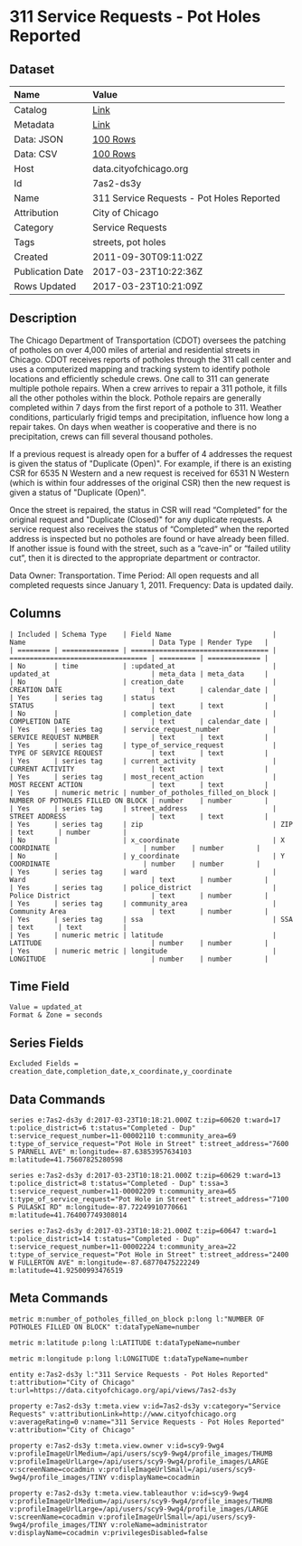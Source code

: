 # 311 Service Requests - Pot Holes Reported

## Dataset

| Name | Value |
| :--- | :---- |
| Catalog | [Link](https://catalog.data.gov/dataset/311-service-requests-pot-holes-reported-c4116) |
| Metadata | [Link](https://data.cityofchicago.org/api/views/7as2-ds3y) |
| Data: JSON | [100 Rows](https://data.cityofchicago.org/api/views/7as2-ds3y/rows.json?max_rows=100) |
| Data: CSV | [100 Rows](https://data.cityofchicago.org/api/views/7as2-ds3y/rows.csv?max_rows=100) |
| Host | data.cityofchicago.org |
| Id | 7as2-ds3y |
| Name | 311 Service Requests - Pot Holes Reported |
| Attribution | City of Chicago |
| Category | Service Requests |
| Tags | streets, pot holes |
| Created | 2011-09-30T09:11:02Z |
| Publication Date | 2017-03-23T10:22:36Z |
| Rows Updated | 2017-03-23T10:21:09Z |

## Description

The Chicago Department of Transportation (CDOT) oversees the patching of potholes on over 4,000 miles of arterial and residential streets in Chicago. CDOT receives reports of potholes through the 311 call center and uses a computerized mapping and tracking system to identify pothole locations and efficiently schedule crews.  One call to 311 can generate multiple pothole repairs. When a crew arrives to repair a 311 pothole, it fills all the other potholes within the block.  Pothole repairs are generally completed within 7 days from the first report of a pothole to 311. Weather conditions, particularly frigid temps and precipitation, influence how long a repair takes.  On days when weather is cooperative and there is no precipitation, crews can fill several thousand potholes.  

If a previous request is already open for a buffer of 4 addresses the request is given the status of "Duplicate (Open)".  For example, if there is an existing CSR for 6535 N Western and a new request is received for 6531 N Western (which is within four addresses of the original CSR) then the new request is given a status of "Duplicate (Open)".

Once the street is repaired, the status in CSR will read “Completed” for the original request and "Duplicate (Closed)" for any duplicate requests.  A service request also receives the status of “Completed” when the reported address is inspected but no potholes are found or have already been filled.  If another issue is found with the street, such as a “cave-in” or “failed utility cut”, then it is directed to the appropriate department or contractor. 

Data Owner: Transportation. Time Period: All open requests and all completed requests since January 1, 2011. Frequency: Data is updated daily.

## Columns

```ls
| Included | Schema Type    | Field Name                         | Name                               | Data Type | Render Type   |
| ======== | ============== | ================================== | ================================== | ========= | ============= |
| No       | time           | :updated_at                        | updated_at                         | meta_data | meta_data     |
| No       |                | creation_date                      | CREATION DATE                      | text      | calendar_date |
| Yes      | series tag     | status                             | STATUS                             | text      | text          |
| No       |                | completion_date                    | COMPLETION DATE                    | text      | calendar_date |
| Yes      | series tag     | service_request_number             | SERVICE REQUEST NUMBER             | text      | text          |
| Yes      | series tag     | type_of_service_request            | TYPE OF SERVICE REQUEST            | text      | text          |
| Yes      | series tag     | current_activity                   | CURRENT ACTIVITY                   | text      | text          |
| Yes      | series tag     | most_recent_action                 | MOST RECENT ACTION                 | text      | text          |
| Yes      | numeric metric | number_of_potholes_filled_on_block | NUMBER OF POTHOLES FILLED ON BLOCK | number    | number        |
| Yes      | series tag     | street_address                     | STREET ADDRESS                     | text      | text          |
| Yes      | series tag     | zip                                | ZIP                                | text      | number        |
| No       |                | x_coordinate                       | X COORDINATE                       | number    | number        |
| No       |                | y_coordinate                       | Y COORDINATE                       | number    | number        |
| Yes      | series tag     | ward                               | Ward                               | text      | number        |
| Yes      | series tag     | police_district                    | Police District                    | text      | number        |
| Yes      | series tag     | community_area                     | Community Area                     | text      | number        |
| Yes      | series tag     | ssa                                | SSA                                | text      | text          |
| Yes      | numeric metric | latitude                           | LATITUDE                           | number    | number        |
| Yes      | numeric metric | longitude                          | LONGITUDE                          | number    | number        |
```

## Time Field

```ls
Value = updated_at
Format & Zone = seconds
```

## Series Fields

```ls
Excluded Fields = creation_date,completion_date,x_coordinate,y_coordinate
```

## Data Commands

```ls
series e:7as2-ds3y d:2017-03-23T10:18:21.000Z t:zip=60620 t:ward=17 t:police_district=6 t:status="Completed - Dup" t:service_request_number=11-00002110 t:community_area=69 t:type_of_service_request="Pot Hole in Street" t:street_address="7600 S PARNELL AVE" m:longitude=-87.63853957634103 m:latitude=41.75607825280598

series e:7as2-ds3y d:2017-03-23T10:18:21.000Z t:zip=60629 t:ward=13 t:police_district=8 t:status="Completed - Dup" t:ssa=3 t:service_request_number=11-00002209 t:community_area=65 t:type_of_service_request="Pot Hole in Street" t:street_address="7100 S PULASKI RD" m:longitude=-87.72249910770661 m:latitude=41.764007749308014

series e:7as2-ds3y d:2017-03-23T10:18:21.000Z t:zip=60647 t:ward=1 t:police_district=14 t:status="Completed - Dup" t:service_request_number=11-00002224 t:community_area=22 t:type_of_service_request="Pot Hole in Street" t:street_address="2400 W FULLERTON AVE" m:longitude=-87.68770475222249 m:latitude=41.92500993476519
```

## Meta Commands

```ls
metric m:number_of_potholes_filled_on_block p:long l:"NUMBER OF POTHOLES FILLED ON BLOCK" t:dataTypeName=number

metric m:latitude p:long l:LATITUDE t:dataTypeName=number

metric m:longitude p:long l:LONGITUDE t:dataTypeName=number

entity e:7as2-ds3y l:"311 Service Requests - Pot Holes Reported" t:attribution="City of Chicago" t:url=https://data.cityofchicago.org/api/views/7as2-ds3y

property e:7as2-ds3y t:meta.view v:id=7as2-ds3y v:category="Service Requests" v:attributionLink=http://www.cityofchicago.org v:averageRating=0 v:name="311 Service Requests - Pot Holes Reported" v:attribution="City of Chicago"

property e:7as2-ds3y t:meta.view.owner v:id=scy9-9wg4 v:profileImageUrlMedium=/api/users/scy9-9wg4/profile_images/THUMB v:profileImageUrlLarge=/api/users/scy9-9wg4/profile_images/LARGE v:screenName=cocadmin v:profileImageUrlSmall=/api/users/scy9-9wg4/profile_images/TINY v:displayName=cocadmin

property e:7as2-ds3y t:meta.view.tableauthor v:id=scy9-9wg4 v:profileImageUrlMedium=/api/users/scy9-9wg4/profile_images/THUMB v:profileImageUrlLarge=/api/users/scy9-9wg4/profile_images/LARGE v:screenName=cocadmin v:profileImageUrlSmall=/api/users/scy9-9wg4/profile_images/TINY v:roleName=administrator v:displayName=cocadmin v:privilegesDisabled=false
```